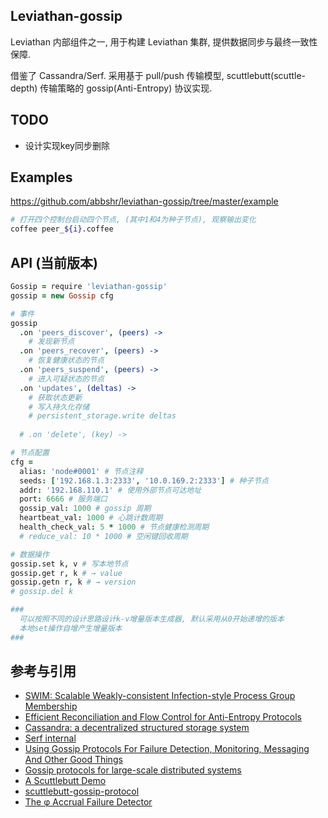 Leviathan-gossip
---

Leviathan 内部组件之一, 用于构建 Leviathan 集群, 提供数据同步与最终一致性保障.

借鉴了 Cassandra/Serf. 采用基于 pull/push 传输模型, scuttlebutt(scuttle-depth) 传输策略的 gossip(Anti-Entropy) 协议实现.

## TODO

+ 设计实现key同步删除

## Examples

https://github.com/abbshr/leviathan-gossip/tree/master/example

```bash
# 打开四个控制台启动四个节点, (其中1和4为种子节点), 观察输出变化
coffee peer_${i}.coffee
```

## API (当前版本)

```coffee
Gossip = require 'leviathan-gossip'
gossip = new Gossip cfg

# 事件
gossip
  .on 'peers_discover', (peers) ->
    # 发现新节点
  .on 'peers_recover', (peers) ->
    # 恢复健康状态的节点
  .on 'peers_suspend', (peers) ->
    # 进入可疑状态的节点
  .on 'updates', (deltas) ->
    # 获取状态更新
    # 写入持久化存储
    # persistent_storage.write deltas
  
  # .on 'delete', (key) ->

# 节点配置
cfg =
  alias: 'node#0001' # 节点注释
  seeds: ['192.168.1.3:2333', '10.0.169.2:2333'] # 种子节点
  addr: '192.168.110.1' # 使用外部节点可达地址
  port: 6666 # 服务端口
  gossip_val: 1000 # gossip 周期
  heartbeat_val: 1000 # 心跳计数周期
  health_check_val: 5 * 1000 # 节点健康检测周期
  # reduce_val: 10 * 1000 # 空闲键回收周期

# 数据操作
gossip.set k, v # 写本地节点
gossip.get r, k # → value
gossip.getn r, k # → version
# gossip.del k

###
  可以按照不同的设计思路设计k-v增量版本生成器, 默认采用从0开始递增的版本
  本地set操作自增产生增量版本
###
```

## 参考与引用

+ [SWIM: Scalable Weakly-consistent Infection-style Process Group Membership](https://www.cs.cornell.edu/~asdas/research/dsn02-swim.pdf)
+ [Efficient Reconciliation and Flow Control for Anti-Entropy Protocols](http://www.cs.cornell.edu/home/rvr/papers/flowgossip.pdf)
+ [Cassandra: a decentralized structured storage system](http://www.cl.cam.ac.uk/~ey204/teaching/ACS/R212_2014_2015/papers/lakshman_ladis_2009.pdf)
+ [Serf internal](https://www.serfdom.io/docs/internals/gossip.html)
+ [Using Gossip Protocols For Failure Detection, Monitoring, Messaging And Other Good Things](http://highscalability.com/blog/2011/11/14/using-gossip-protocols-for-failure-detection-monitoring-mess.html)
+ [Gossip protocols for
large-scale distributed systems](http://sbrc2010.inf.ufrgs.br/resources/presentations/tutorial/tutorial-montresor.pdf)
+ [A Scuttlebutt Demo](http://awinterman.github.io/simple-scuttle/)
+ [scuttlebutt-gossip-protocol](https://distributedalgorithm.wordpress.com/2014/05/15/scuttlebutt-gossip-protocol/)
+ [The φ Accrual Failure Detector](http://www.jaist.ac.jp/~defago/files/pdf/IS_RR_2004_010.pdf)
